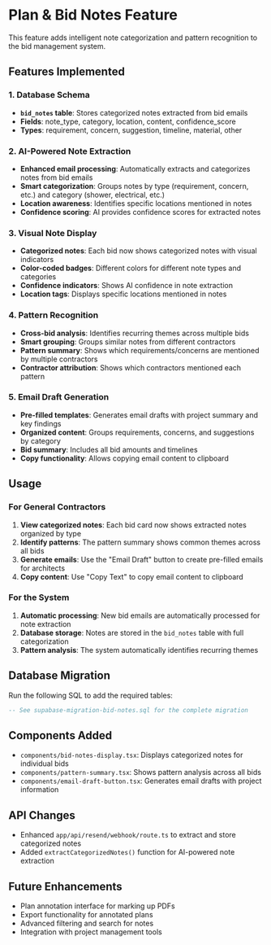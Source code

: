 # Plan & Bid Notes Feature

This feature adds intelligent note categorization and pattern recognition to the bid management system.

## Features Implemented

### 1. Database Schema
- **`bid_notes` table**: Stores categorized notes extracted from bid emails
- **Fields**: note_type, category, location, content, confidence_score
- **Types**: requirement, concern, suggestion, timeline, material, other

### 2. AI-Powered Note Extraction
- **Enhanced email processing**: Automatically extracts and categorizes notes from bid emails
- **Smart categorization**: Groups notes by type (requirement, concern, etc.) and category (shower, electrical, etc.)
- **Location awareness**: Identifies specific locations mentioned in notes
- **Confidence scoring**: AI provides confidence scores for extracted notes

### 3. Visual Note Display
- **Categorized notes**: Each bid now shows categorized notes with visual indicators
- **Color-coded badges**: Different colors for different note types and categories
- **Confidence indicators**: Shows AI confidence in note extraction
- **Location tags**: Displays specific locations mentioned in notes

### 4. Pattern Recognition
- **Cross-bid analysis**: Identifies recurring themes across multiple bids
- **Smart grouping**: Groups similar notes from different contractors
- **Pattern summary**: Shows which requirements/concerns are mentioned by multiple contractors
- **Contractor attribution**: Shows which contractors mentioned each pattern

### 5. Email Draft Generation
- **Pre-filled templates**: Generates email drafts with project summary and key findings
- **Organized content**: Groups requirements, concerns, and suggestions by category
- **Bid summary**: Includes all bid amounts and timelines
- **Copy functionality**: Allows copying email content to clipboard

## Usage

### For General Contractors
1. **View categorized notes**: Each bid card now shows extracted notes organized by type
2. **Identify patterns**: The pattern summary shows common themes across all bids
3. **Generate emails**: Use the "Email Draft" button to create pre-filled emails for architects
4. **Copy content**: Use "Copy Text" to copy email content to clipboard

### For the System
1. **Automatic processing**: New bid emails are automatically processed for note extraction
2. **Database storage**: Notes are stored in the `bid_notes` table with full categorization
3. **Pattern analysis**: The system automatically identifies recurring themes

## Database Migration

Run the following SQL to add the required tables:

```sql
-- See supabase-migration-bid-notes.sql for the complete migration
```

## Components Added

- `components/bid-notes-display.tsx`: Displays categorized notes for individual bids
- `components/pattern-summary.tsx`: Shows pattern analysis across all bids
- `components/email-draft-button.tsx`: Generates email drafts with project information

## API Changes

- Enhanced `app/api/resend/webhook/route.ts` to extract and store categorized notes
- Added `extractCategorizedNotes()` function for AI-powered note extraction

## Future Enhancements

- Plan annotation interface for marking up PDFs
- Export functionality for annotated plans
- Advanced filtering and search for notes
- Integration with project management tools
